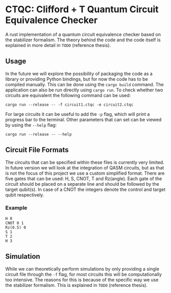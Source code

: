 # CTQC: Clifford + T Quantum Circuit Equivalence Checker

A rust implementation of a quantum circuit equivalence checker based on the stabilizer formalism. The theory behind the code and the code itself is explained in more detail in `TODO` (reference thesis).

## Usage

In the future we will explore the possibility of packaging the code as a library or providing Python bindings, but for now the code has to be compiled manually. This can be done using the `cargo build` command. The application can also be run directly using `cargo run`. To check whether two circuits are equivalent the following command can be used:

```
cargo run --release -- -f circuit1.ctqc -e circuit2.ctqc 
```

For large circuits it can be useful to add the `-p` flag, which will print a progress bar to the terminal. Other parameters that can set can be viewed by using the `--help` flag:

```
cargo run --release -- --help
```

## Circuit File Formats

The circuits that can be specified within these files is currently very limited. In future version we will look at the integration of QASM circuits, but as that is not the focus of this project we use a custom simplified format. There are five gates that can be used: H, S, CNOT, T and Rz(angle). Each gate of the circuit should be placed on a separate line and should be followed by the target qubit(s). In case of a CNOT the integers denote the control and target qubit respectively.

### Example

```
H 0
CNOT 0 1
Rz(0.5) 0
S 1
T 2
H 3
```

## Simulation

While we can theoretically perform simulations by only providing a single circuit file through the `-f` flag, for most circuits this will be computationally too intensive. The reasons for this is because of the specific way we use the stabilizer formalism. This is explained in `TODO` (reference thesis).
